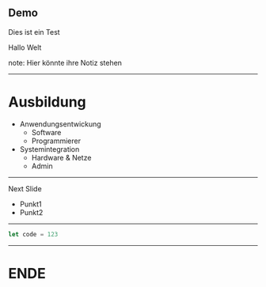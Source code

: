 ## Demo
Dies ist ein Test

Hallo Welt

note: Hier könnte ihre Notiz stehen

---

# Ausbildung
- Anwendungsentwickung
	- Software <!-- .element class="fragment" data-fragment-index="1" -->
	- Programmierer	<!-- .element class="fragment" data-fragment-index="1" -->
- Systemintegration
	- Hardware & Netze <!-- .element class="fragment" data-fragment-index="2" -->
	- Admin <!-- .element class="fragment" data-fragment-index="2" -->

---

Next Slide
- Punkt1
- Punkt2

---

```js
let code = 123
```

---

# ENDE
